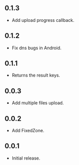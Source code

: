 ## 0.1.3

* Add upload progress callback.

## 0.1.2

* Fix dns bugs in Android.

## 0.1.1

* Returns the result keys.

## 0.0.3

* Add multiple files upload.

## 0.0.2

* Add FixedZone.

## 0.0.1

* Initial release.


